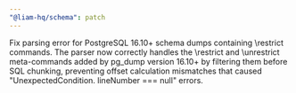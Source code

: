 ```yaml
---
"@liam-hq/schema": patch
---
```


Fix parsing error for PostgreSQL 16.10+ schema dumps containing \restrict commands. The parser now correctly handles the \restrict and \unrestrict meta-commands added by pg_dump version 16.10+ by filtering them before SQL chunking, preventing offset calculation mismatches that caused "UnexpectedCondition. lineNumber === null" errors.
